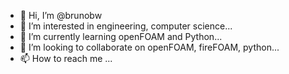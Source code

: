 - 👋 Hi, I’m @brunobw
- 👀 I’m interested in engineering, computer science...
- 🌱 I’m currently learning openFOAM and Python...
- 💞️ I’m looking to collaborate on openFOAM, fireFOAM, python...
- 📫 How to reach me ...

<!---
brunobw/brunobw is a ✨ special ✨ repository because its `README.md` (this file) appears on your GitHub profile.
You can click the Preview link to take a look at your changes.
--->
